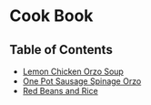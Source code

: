 # Cook Book

## Table of Contents

- [Lemon Chicken Orzo Soup](/recipes/lemon-chicken-orzo-soup/README.md)
- [One Pot Sausage Spinage Orzo](/recipes/one-pot-sausage-spinage-orzo/README.md)
- [Red Beans and Rice](/recipes/red-beans-and-rice/README.md)
